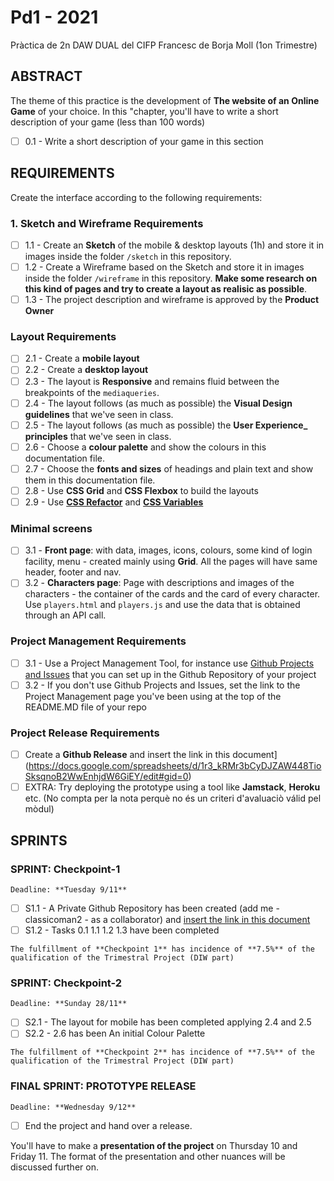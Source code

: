 # Pd1 - 2021

Pràctica de 2n DAW DUAL del CIFP Francesc de Borja Moll (1on Trimestre)

## ABSTRACT

The theme of this practice is the development of **The website of an Online Game** of your choice. 
In this "chapter, you'll have to write a short description of your game (less than 100 words)

- [ ] 0.1 - Write a short description of your game in this section

## REQUIREMENTS

Create the interface according to the following requirements:

### 1. Sketch and Wireframe Requirements

- [ ] 1.1 - Create an **Sketch** of the mobile & desktop layouts (1h) and store it in images inside the folder `/sketch` in this repository.
- [ ] 1.2 - Create a Wireframe based on the Sketch and store it in images inside the folder `/wireframe` in this repository. **Make some research on this kind of pages and try to create a layout as realisic as possible**.
- [ ] 1.3 - The project description and wireframe is approved by the **Product Owner**

### Layout Requirements

- [ ] 2.1 - Create a **mobile layout**
- [ ] 2.2 - Create a **desktop layout**
- [ ] 2.3 - The layout is **Responsive** and remains fluid between the breakpoints of the `mediaqueries`.
- [ ] 2.4 - The layout follows (as much as possible) the **Visual Design guidelines** that we've seen in class.
- [ ] 2.5 - The layout follows (as much as possible) the **User Experience_ principles** that we've seen in class.
- [ ] 2.6 - Choose a **colour palette** and show the colours in this documentation file.
- [ ] 2.7 - Choose the **fonts and sizes** of headings and plain text and show them in this documentation file.
- [ ] 2.8 - Use **CSS Grid** and **CSS Flexbox** to build the layouts
- [ ] 2.9 - Use [**CSS Refactor**](https://docs.google.com/document/d/1s-aOTgASYY_0LvzCI-lnL6QK8S4FsUZGuUEwYLhjA_M/edit#heading=h.x5bphe4nq2v0) and [**CSS Variables**](https://docs.google.com/document/d/1s-aOTgASYY_0LvzCI-lnL6QK8S4FsUZGuUEwYLhjA_M/edit#heading=h.uay6xh8zzrsb)

### Minimal screens

- [ ] 3.1 - **Front page**: with data, images, icons, colours, some kind of login facility, menu - created mainly using **Grid**. All the pages will have same header, footer and nav. 
- [ ] 3.2 - **Characters page**: Page with descriptions and images of the characters - the container of the cards and the card of every character. Use `players.html` and `players.js` and use the data that is obtained through an API call. 
 
### Project Management Requirements

- [ ] 3.1 - Use a Project Management Tool, for instance use [Github Projects and Issues](https://github.com/classicoman2/skills2020-quick-website-develop) that you can set up in the Github Repository of your project
- [ ] 3.2 - If you don't use Github Projects and Issues, set the link to the Project Management page you've been using at the top of the README.MD file of your repo

### Project Release Requirements

- [ ] Create a **Github Release** and insert the link in this document](https://docs.google.com/spreadsheets/d/1r3_kRMr3bCyDJZAW448TioSksqnoB2WwEnhjdW6GiEY/edit#gid=0)
- [ ] EXTRA: Try deploying the prototype using a tool like **Jamstack**, **Heroku** etc. (No compta per la nota perquè no és un criteri d'avaluaciò válid pel mòdul)

## SPRINTS

### SPRINT: Checkpoint-1
`Deadline: **Tuesday 9/11**`

- [ ] S1.1 - A Private Github Repository has been created (add me - classicoman2 - as a collaborator) and [insert the link in this document](https://docs.google.com/spreadsheets/d/1r3_kRMr3bCyDJZAW448TioSksqnoB2WwEnhjdW6GiEY/edit#gid=0)
- [ ] S1.2 - Tasks 0.1 1.1 1.2 1.3 have been completed

`The fulfillment of **Checkpoint 1** has incidence of **7.5%** of the qualification of the Trimestral Project (DIW part)`

### SPRINT: Checkpoint-2
`Deadline: **Sunday 28/11**`

- [ ] S2.1 - The layout for mobile has been completed applying 2.4 and 2.5
- [ ] S2.2 - 2.6 has been An initial Colour Palette 
 
`The fulfillment of **Checkpoint 2** has incidence of **7.5%** of the qualification of the Trimestral Project (DIW part)`

### FINAL SPRINT: PROTOTYPE RELEASE
`Deadline: **Wednesday 9/12**`

- [ ] End the project and hand over a release.

 You'll have to make a **presentation of the project** on Thursday 10 and Friday 11. The format of the presentation and other nuances will be discussed further on.
